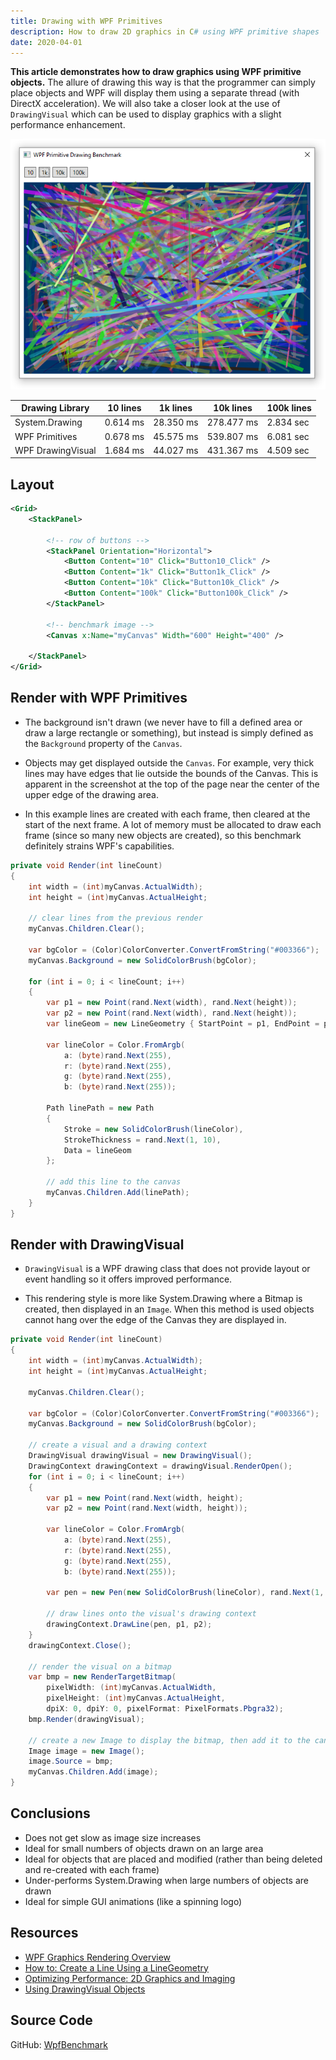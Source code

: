 ```yaml
---
title: Drawing with WPF Primitives
description: How to draw 2D graphics in C# using WPF primitive shapes
date: 2020-04-01
---
```


**This article demonstrates how to draw graphics using WPF primitive objects.** The allure of drawing this way is that the programmer can simply place objects and WPF will display them using a separate thread (with DirectX acceleration). We will also take a closer look at the use of `DrawingVisual` which can be used to display graphics with a slight performance enhancement.

<img src="wpf-primitive-drawing.png" class="d-block mx-auto">

<div class="text-center">
<div class="d-inline-block">


Drawing Library | 10 lines | 1k lines | 10k lines | 100k lines
---|---|---|---|---
System.Drawing | 0.614 ms | 28.350 ms | 278.477 ms | 2.834 sec
WPF Primitives | 0.678 ms | 45.575 ms | 539.807 ms | 6.081 sec
WPF DrawingVisual | 1.684 ms | 44.027 ms | 431.367 ms | 4.509 sec

</div>
</div>

## Layout

```xml
<Grid>
    <StackPanel>

        <!-- row of buttons -->
        <StackPanel Orientation="Horizontal">
            <Button Content="10" Click="Button10_Click" />
            <Button Content="1k" Click="Button1k_Click" />
            <Button Content="10k" Click="Button10k_Click" />
            <Button Content="100k" Click="Button100k_Click" />
        </StackPanel>

        <!-- benchmark image -->
        <Canvas x:Name="myCanvas" Width="600" Height="400" />

    </StackPanel>
</Grid>
```

## Render with WPF Primitives

* The background isn't drawn (we never have to fill a defined area or draw a large rectangle or something), but instead is simply defined as the `Background` property of the `Canvas`.

* Objects may get displayed outside the `Canvas`. For example, very thick lines may have edges that lie outside the bounds of the Canvas. This is apparent in the screenshot at the top of the page near the center of the upper edge of the drawing area.

* In this example lines are created with each frame, then cleared at the start of the next frame. A lot of memory must be allocated to draw each frame (since so many new objects are created), so this benchmark definitely strains WPF's capabilities.

```cs
private void Render(int lineCount)
{
    int width = (int)myCanvas.ActualWidth);
    int height = (int)myCanvas.ActualHeight;

    // clear lines from the previous render
    myCanvas.Children.Clear();

    var bgColor = (Color)ColorConverter.ConvertFromString("#003366");
    myCanvas.Background = new SolidColorBrush(bgColor);

    for (int i = 0; i < lineCount; i++)
    {
        var p1 = new Point(rand.Next(width), rand.Next(height));
        var p2 = new Point(rand.Next(width), rand.Next(height));
        var lineGeom = new LineGeometry { StartPoint = p1, EndPoint = p2 };

        var lineColor = Color.FromArgb(
            a: (byte)rand.Next(255),
            r: (byte)rand.Next(255),
            g: (byte)rand.Next(255),
            b: (byte)rand.Next(255));

        Path linePath = new Path
        {
            Stroke = new SolidColorBrush(lineColor),
            StrokeThickness = rand.Next(1, 10),
            Data = lineGeom
        };

        // add this line to the canvas
        myCanvas.Children.Add(linePath);
    }
}
```

## Render with DrawingVisual

* `DrawingVisual` is a WPF drawing class that does not provide layout or event handling so it offers improved performance. 

* This rendering style is more like System.Drawing where a Bitmap is created, then displayed in an `Image`. When this method is used objects cannot hang over the edge of the Canvas they are displayed in.

```cs
private void Render(int lineCount)
{
    int width = (int)myCanvas.ActualWidth);
    int height = (int)myCanvas.ActualHeight;

    myCanvas.Children.Clear();

    var bgColor = (Color)ColorConverter.ConvertFromString("#003366");
    myCanvas.Background = new SolidColorBrush(bgColor);

    // create a visual and a drawing context
    DrawingVisual drawingVisual = new DrawingVisual();
    DrawingContext drawingContext = drawingVisual.RenderOpen();
    for (int i = 0; i < lineCount; i++)
    {
        var p1 = new Point(rand.Next(width, height);
        var p2 = new Point(rand.Next(width, height));

        var lineColor = Color.FromArgb(
            a: (byte)rand.Next(255),
            r: (byte)rand.Next(255),
            g: (byte)rand.Next(255),
            b: (byte)rand.Next(255));

        var pen = new Pen(new SolidColorBrush(lineColor), rand.Next(1, 10));

        // draw lines onto the visual's drawing context
        drawingContext.DrawLine(pen, p1, p2);
    }
    drawingContext.Close();

    // render the visual on a bitmap
    var bmp = new RenderTargetBitmap(
        pixelWidth: (int)myCanvas.ActualWidth, 
        pixelHeight: (int)myCanvas.ActualHeight, 
        dpiX: 0, dpiY: 0, pixelFormat: PixelFormats.Pbgra32);
    bmp.Render(drawingVisual);

    // create a new Image to display the bitmap, then add it to the canvas
    Image image = new Image();
    image.Source = bmp;
    myCanvas.Children.Add(image);
}
```

## Conclusions
* Does not get slow as image size increases
* Ideal for small numbers of objects drawn on an large area
* Ideal for objects that are placed and modified (rather than being deleted and re-created with each frame)
* Under-performs System.Drawing when large numbers of objects are drawn
* Ideal for simple GUI animations (like a spinning logo)

## Resources
* [WPF Graphics Rendering Overview](https://docs.microsoft.com/en-us/dotnet/framework/wpf/graphics-multimedia/wpf-graphics-rendering-overview)
* [How to: Create a Line Using a LineGeometry](https://docs.microsoft.com/en-us/dotnet/framework/wpf/graphics-multimedia/how-to-create-a-line-using-a-linegeometry)
* [Optimizing Performance: 2D Graphics and Imaging](https://docs.microsoft.com/en-us/dotnet/framework/wpf/advanced/optimizing-performance-2d-graphics-and-imaging)
* [Using DrawingVisual Objects](https://docs.microsoft.com/en-us/dotnet/framework/wpf/graphics-multimedia/using-drawingvisual-objects)

## Source Code
GitHub: [WpfBenchmark](https://github.com/swharden/Csharp-Data-Visualization/tree/main/dev/old/drawing/alternate/WpfBenchmark)